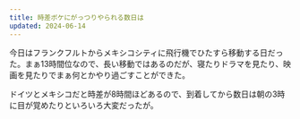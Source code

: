 ```yaml
---
title: 時差ボケにがっつりやられる数日は
updated: 2024-06-14
---
```


今日はフランクフルトからメキシコシティに飛行機でひたすら移動する日だった。まぁ13時間位なので、長い移動ではあるのだが、寝たりドラマを見たり、映画を見たりでまぁ何とかやり過ごすことができた。

ドイツとメキシコだと時差が8時間ほどあるので、到着してから数日は朝の3時に目が覚めたりといろいろ大変だったが。
